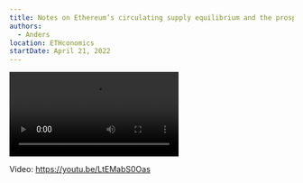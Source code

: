 ```yaml
---
title: Notes on Ethereum’s circulating supply equilibrium and the prospect of perpetual deflation via minimum viable issuance under proof of stake
authors:
  - Anders
location: ETHconomics
startDate: April 21, 2022
---
```


<video src="https://youtu.be/LtEMabS0Oas"></video>

Video: <https://youtu.be/LtEMabS0Oas>
